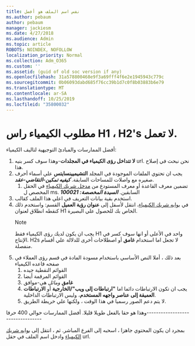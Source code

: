 ```yaml
---
title: نفس اسم الملف هو أفضل
ms.author: pebaum
author: pebaum
manager: jackiesm
ms.date: 4/27/2018
ms.audience: Admin
ms.topic: article
ROBOTS: NOINDEX, NOFOLLOW
localization_priority: Normal
ms.collection: Adm_O365
ms.custom: ''
ms.assetid: (guid of old soc version if any)
ms.openlocfilehash: 31a578800468e9f3a69fff4f6e2e1945943c779c
ms.sourcegitcommit: 0b06093dabd685f76cc39b1d7c0f8b03883b6e79
ms.translationtype: MT
ms.contentlocale: ar-SA
ms.lasthandoff: 10/25/2019
ms.locfileid: "35800032"
---
```

# <a name="required-alchemy-header-h1-h2s-dont-work"></a>مطلوب الكيمياء راس H1 ، H2's لا تعمل.
أفضل الممارسات والمبادئ التوجيهية لتاليف الكيمياء:

1. **لا تتداخل رؤى الكيمياء في المجلدات**-وهذا سوف كسر بنيه url. نحن نبحث في إصلاح هذا.
1. يجب ان تحتوي الملفات الموجودة في المجلد **التشيميينسايتس** علي أسماء أحرف صغيره مع واصلات للمساحات السابقة. ***كيفيه تمكين-التقاضي-عقد***.
    1. تضمين معرف القاعدة أو معرف المستودع من [مدخل شريك الكيمياء](https://alchemyportal.azurewebsites.net) في الحقل المخصص ل ms. السابقين. ***السيدة المخصصة: 100021***
1. استخدم بقية بيانات التعريف في اعلي هذا الملف كقالب.
1. في [بوابه شريك الكيمياء](https://alchemyportal.azurewebsites.net)، انتقل لأسفل إلى **عنوان رؤية العميل** القسم: واستخدم ذلك كنقطه انطلاق لعنوان H1 الخاص بك للحصول علي البصيرة. 
    > [!NOTE]
    > يجب ان يكون لديك رؤى الكيمياء فقط H1 واحد في الأعلى أو انها سوف كسر في الإنتاج. H2s لا تجعل اما استخدام **غامق** أو اصطلاحات أخرى للدلالة علي أقسام منفصلة.
1. بعد ذلك ، أملا النص الأساسي باستخدام مسودة المادة في قسم رؤى العملاء في صفحه قاعده الكيمياء
    1. القوائم النقطية جيده
    1. القوائم المرقمة أيضا
    1. **غامق** *ومائل* هي-موافق
    1. يجب ان تكون الارتباطات دائما اما **"ارتباطات إلى ويب"/الخارجية** أو **الارتباطات العميقة إلى عناصر واجهه المستخدم**، وليس الارتباطات الداخلية.
    1. لا يتم دعم الصور رسميا في هذا الوقت ، ولكنها علي خريطة الطريق.

وهذا هو حقا بالفعل طويلا قليلا. أفضل الممارسات حوالي 400 حرفا---------------------------------

بمجرد ان يكون المحتوي جاهزا ، اسحبه إلى الفرع المباشر. ثم ، انتقل إلى [بوابه شريك الكيمياء](https://alchemyportal.azurewebsites.net) وادخل اسم الملف في حقل url. 